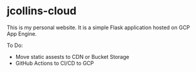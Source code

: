 # jcollins-cloud

This is my personal website. It is a simple Flask application hosted on GCP App Engine.

To Do:
- Move static assests to CDN or Bucket Storage
- GitHub Actions to CI/CD to GCP

